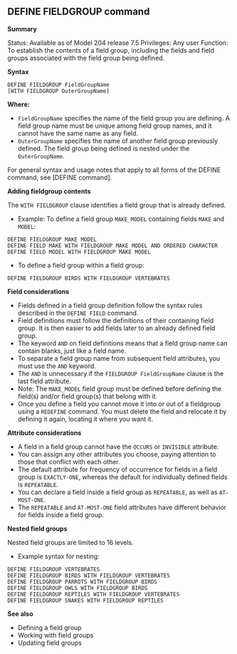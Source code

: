 ## DEFINE FIELDGROUP command

**Summary**

Status: Available as of Model 204 release 7.5
Privileges: Any user
Function: To establish the contents of a field group, including the fields and field groups associated with the field group being defined.

**Syntax**

```
DEFINE FIELDGROUP FieldGroupName
[WITH FIELDGROUP OuterGroupName]
```

**Where:**

* `FieldGroupName` specifies the name of the field group you are defining. A field group name must be unique among field group names, and it cannot have the same name as any field.
* `OuterGroupName` specifies the name of another field group previously defined. The field group being defined is nested under the `OuterGroupName`.

For general syntax and usage notes that apply to all forms of the DEFINE command, see [DEFINE command].

**Adding fieldgroup contents**

The `WITH FIELDGROUP` clause identifies a field group that is already defined.

* Example: To define a field group `MAKE_MODEL` containing fields `MAKE` and `MODEL`:
```
DEFINE FIELDGROUP MAKE MODEL
DEFINE FIELD MAKE WITH FIELDGROUP MAKE MODEL AND ORDERED CHARACTER
DEFINE FIELD MODEL WITH FIELDGROUP MAKE MODEL
```

* To define a field group within a field group:
```
DEFINE FIELDGROUP BIRDS WITH FIELDGROUP VERTEBRATES
```

**Field considerations**

* Fields defined in a field group definition follow the syntax rules described in the `DEFINE FIELD` command.
* Field definitions must follow the definitions of their containing field group. It is then easier to add fields later to an already defined field group.
* The keyword `AND` on field definitions means that a field group name can contain blanks, just like a field name.
* To separate a field group name from subsequent field attributes, you must use the `AND` keyword.
* The `AND` is unnecessary if the `FIELDGROUP FieldGroupName` clause is the last field attribute.
* Note: The `MAKE_MODEL` field group must be defined before defining the field(s) and/or field group(s) that belong with it.
* Once you define a field you cannot move it into or out of a fieldgroup using a `REDEFINE` command. You must delete the field and relocate it by defining it again, locating it where you want it.

**Attribute considerations**

* A field in a field group cannot have the `OCCURS` or `INVISIBLE` attribute.
* You can assign any other attributes you choose, paying attention to those that conflict with each other.
* The default attribute for frequency of occurrence for fields in a field group is `EXACTLY-ONE`, whereas the default for individually defined fields is `REPEATABLE`.
* You can declare a field inside a field group as `REPEATABLE`, as well as `AT-MOST-ONE`.
* The `REPEATABLE` and `AT-MOST-ONE` field attributes have different behavior for fields inside a field group.

**Nested field groups**

Nested field groups are limited to 16 levels.

* Example syntax for nesting:
```
DEFINE FIELDGROUP VERTEBRATES
DEFINE FIELDGROUP BIRDS WITH FIELDGROUP VERTEBRATES
DEFINE FIELDGROUP PARROTS WITH FIELDGROUP BIRDS
DEFINE FIELDGROUP OWLS WITH FIELDGROUP BIRDS
DEFINE FIELDGROUP REPTILES WITH FIELDGROUP VERTEBRATES
DEFINE FIELDGROUP SNAKES WITH FIELDGROUP REPTILES
```

**See also**

* Defining a field group
* Working with field groups
* Updating field groups
